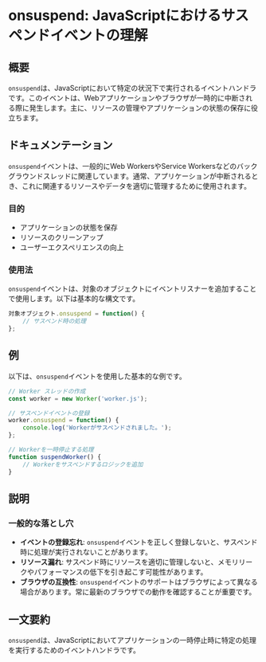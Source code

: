 <!--
Meta Description: # onsuspend: JavaScriptにおけるサスペンドイベントの理解 ## 概要 `onsuspend`は、JavaScriptにおいて特定の状況下で実行されるイベントハンドラです。このイベントは、Webアプリケーションやブラウザが一時的に中断される際に発生します。主に、リソースの管理やア...
Meta Keywords: onsuspend, worker, function, イベントは, javascript
-->

# onsuspend: JavaScriptにおけるサスペンドイベントの理解

## 概要
`onsuspend`は、JavaScriptにおいて特定の状況下で実行されるイベントハンドラです。このイベントは、Webアプリケーションやブラウザが一時的に中断される際に発生します。主に、リソースの管理やアプリケーションの状態の保存に役立ちます。

## ドキュメンテーション
`onsuspend`イベントは、一般的にWeb WorkersやService Workersなどのバックグラウンドスレッドに関連しています。通常、アプリケーションが中断されるとき、これに関連するリソースやデータを適切に管理するために使用されます。

### 目的
- アプリケーションの状態を保存
- リソースのクリーンアップ
- ユーザーエクスペリエンスの向上

### 使用法
`onsuspend`イベントは、対象のオブジェクトにイベントリスナーを追加することで使用します。以下は基本的な構文です。

```javascript
対象オブジェクト.onsuspend = function() {
    // サスペンド時の処理
};
```

## 例
以下は、`onsuspend`イベントを使用した基本的な例です。

```javascript
// Worker スレッドの作成
const worker = new Worker('worker.js');

// サスペンドイベントの登録
worker.onsuspend = function() {
    console.log('Workerがサスペンドされました。');
};

// Workerを一時停止する処理
function suspendWorker() {
    // Workerをサスペンドするロジックを追加
}
```

## 説明
### 一般的な落とし穴
- **イベントの登録忘れ**: `onsuspend`イベントを正しく登録しないと、サスペンド時に処理が実行されないことがあります。
- **リソース漏れ**: サスペンド時にリソースを適切に管理しないと、メモリリークやパフォーマンスの低下を引き起こす可能性があります。
- **ブラウザの互換性**: `onsuspend`イベントのサポートはブラウザによって異なる場合があります。常に最新のブラウザでの動作を確認することが重要です。

## 一文要約
`onsuspend`は、JavaScriptにおいてアプリケーションの一時停止時に特定の処理を実行するためのイベントハンドラです。